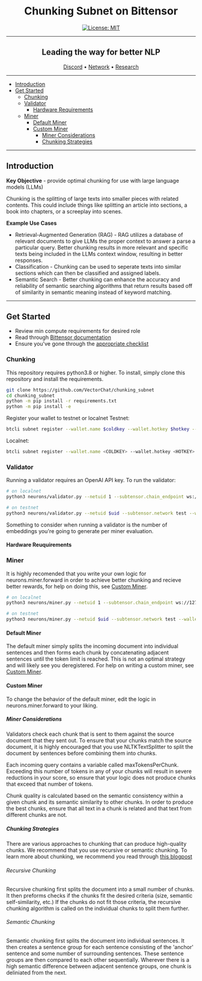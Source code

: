 <div align="center">

# **Chunking Subnet on Bittensor** <!-- omit in toc -->

[![License: MIT](https://img.shields.io/badge/License-MIT-yellow.svg)](https://opensource.org/licenses/MIT) 

---

## Leading the way for better NLP <!-- omit in toc -->

[Discord](https://discord.gg/bittensor) • [Network](https://taostats.io/) • [Research](https://bittensor.com/whitepaper)
</div>

---
- [Introduction](#introduction)
- [Get Started](#get-started)
  - [Chunking](#chunking)
  - [Validator](#validator)
    - [Hardware Requirements](#hardware-requirements)
  - [Miner](#miner)
    - [Default Miner](#default-miner)
    - [Custom Miner](#custom-miner)
        - [Miner Considerations](#miner-considerations)
        - [Chunking Strategies](#chunking-strategies)

---
## Introduction

**Key Objective** - provide optimal chunking for use with large language models (LLMs)

Chunking is the splitting of large texts into smaller pieces with related contents. This could include things like splitting an article into sections, a book into chapters, or a screeplay into scenes.

**Example Use Cases**
- Retrieval-Augmented Generation (RAG) - RAG utilizes a database of relevant documents to give LLMs the proper context to answer a parse a particular query. Better chunking results in more relevant and specific texts being included in the LLMs context window, resulting in better responses.
- Classification - Chunking can be used to seperate texts into similar sections which can then be classified and assigned labels.
- Semantic Search - Better chunking can enhance the accuracy and reliability of semantic searching algorithms that return results based off of similarity in semantic meaning instead of keyword matching.
---

## Get Started

- Review min compute requirements for desired role
- Read through [Bittensor documentation](https://docs.bittensor.com/)
- Ensure you've gone through the [appropriate checklist](https://docs.bittensor.com/subnets/checklist-for-validating-mining)

### Chunking
This repository requires python3.8 or higher. To install, simply clone this repository and install the requirements.
```bash
git clone https://github.com/VectorChat/chunking_subnet
cd chunking_subnet
python -m pip install -r requirements.txt
python -m pip install -e 
```
Register your wallet to testnet or localnet
Testnet:
```bash
btcli subnet register --wallet.name $coldkey --wallet.hotkey $hotkey --subtensor.network test --netuid $uid
```
Localnet:
```bash
btcli subnet register --wallet.name <COLDKEY> --wallet.hotkey <HOTKEY> --subtensor.chain_endpoint ws://127.0.0.1:9946 --netuid 1
```

### Validator
Running a validator requires an OpenAI API key.
To run the validator:
```bash
# on localnet
python3 neurons/validator.py --netuid 1 --subtensor.chain_endpoint ws://127.0.0.1:9946 --wallet.name <COLDKEY> --wallet.hotkey <HOTKEY> --log_level debug --openaikey <OPENAIKEY>

# on testnet
python3 neurons/validator.py --netuid $uid --subtensor.network test --wallet.name <COLDKEY> --wallet.hotkey <HOTKEY> --log_level debug --openaikey <OPENAIKEY>
```
Something to consider when running a validator is the number of embeddings you're going to generate per miner evaluation. 
#### Hardware Reuquirements


### Miner
It is highly recomended that you write your own logic for neurons.miner.forward in order to achieve better chunking and recieve better rewards, for help on doing this, see [Custom Miner](#custom-miner).

```bash
# on localnet
python3 neurons/miner.py --netuid 1 --subtensor.chain_endpoint ws://127.0.0.1:9946 --wallet.name <COLDKEY> --wallet.hotkey <HOTKEY> --log_level debug

# on testnet
python3 neurons/miner.py --netuid $uid --subtensor.network test --wallet.name <COLDKEY> --wallet.hotkey <HOTKEY> --log_level debug
```
#### Default Miner
The default miner simply splits the incoming document into individual sentences and then forms each chunk by concatenating adjacent sentences until the token limit is reached. This is not an optimal strategy and will likely see you deregistered. For help on writing a custom miner, see [Custom Miner](#custom-miner).


#### Custom Miner
To change the behavior of the default miner, edit the logic in neurons.miner.forward to your liking.

##### Miner Considerations
Validators check each chunk that is sent to them against the source document that they sent out. To ensure that your chunks match the source document, it is highly encouraged that you use NLTKTextSplitter to split the document by sentences before combining them into chunks.

Each incoming query contains a variable called maxTokensPerChunk. Exceeding this number of tokens in any of your chunks will result in severe reductions in your score, so ensure that your logic does not produce chunks that exceed that number of tokens.

Chunk quality is calculated based on the semantic consistency within a given chunk and its semantic similarity to other chunks. In order to produce the best chunks, ensure that all text in a chunk is related and that text from different chunks are not.

##### Chunking Strategies
There are various approaches to chunking that can produce high-quality chunks. We recommend that you use recursive or semantic chunking. To learn more about chunking, we recommend you read through [this blogpost](https://www.pinecone.io/learn/chunking-strategies/)

###### Recursive Chunking
Recursive chunking first splits the document into a small number of chunks. It then preforms checks if the chunks fit the desired criteria (size, semantic self-similarity, etc.) If the chunks do not fit those criteria, the recursive chunking algorithm is called on the individual chunks to split them further.

###### Semantic Chunking
Semantic chunking first splits the document into individual sentences. It then creates a sentence group for each sentence consisting of the 'anchor' sentence and some number of surrounding sentences. These sentence groups are then compared to each other sequentially. Wherever there is a high semantic difference between adjacent sentence groups, one chunk is deliniated from the next.

